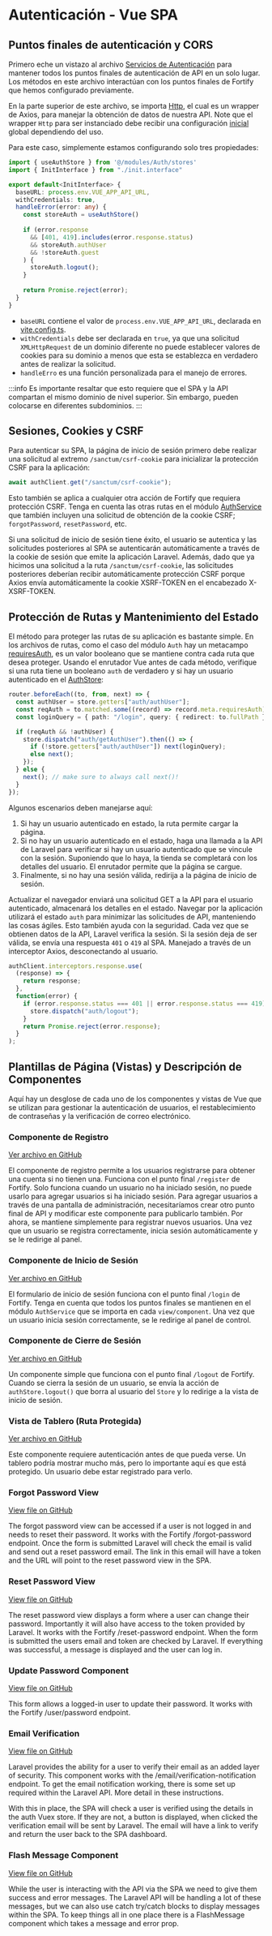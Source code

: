 # Autenticación - Vue SPA

## Puntos finales de autenticación y CORS

Primero eche un vistazo al archivo [Servicios de Autenticación](https://github.com/CaribesTIC/vue-frontend-ts/blob/main/src/modules/Auth/services/index.ts) para mantener todos los puntos finales de autenticación de API en un solo lugar. Los métodos en este archivo interactúan con los puntos finales de Fortify que hemos configurado previamente.

En la parte superior de este archivo, se importa [Http](https://github.com/CaribesTIC/vue-frontend-ts/blob/main/src/utils/Http/index.ts), el cual es un wrapper de Axios, para manejar la obtención de datos de nuestra API. Note que el wrapper `Http` para ser instanciado debe recibir una configuración [inicial](https://github.com/CaribesTIC/vue-frontend-ts/blob/main/src/utils/Http/init.ts) global dependiendo del uso.

Para este caso, simplemente estamos configurando solo tres propiedades:

```ts
import { useAuthStore } from '@/modules/Auth/stores'
import { InitInterface } from "./init.interface"

export default<InitInterface> {
  baseURL: process.env.VUE_APP_API_URL,  
  withCredentials: true, 
  handleError(error: any) {
    const storeAuth = useAuthStore()
    
    if (error.response
      && [401, 419].includes(error.response.status)    
      && storeAuth.authUser 
      && !storeAuth.guest
    ) {
      storeAuth.logout();
    }
    
    return Promise.reject(error);
  }
}
```

- `baseURL` contiene el valor de `process.env.VUE_APP_API_URL`, declarada en [vite.config.ts](https://github.com/CaribesTIC/vue-frontend-ts/blob/main/vite.config.ts).
- `withCredentials` debe ser declarada en `true`, ya que una solicitud `XMLHttpRequest` de un dominio diferente no puede establecer valores de cookies para su dominio a menos que esta se establezca en verdadero antes de realizar la solicitud.
- `handleErro` es una función personalizada para el manejo de errores.

:::info
Es importante resaltar que esto requiere que el SPA y la API compartan el mismo dominio de nivel superior. Sin embargo, pueden colocarse en diferentes subdominios.
:::

## Sesiones, Cookies y CSRF

Para autenticar su SPA, la página de inicio de sesión primero debe realizar una solicitud al extremo `/sanctum/csrf-cookie` para inicializar la protección CSRF para la aplicación:


```ts
await authClient.get("/sanctum/csrf-cookie");
```

Esto también se aplica a cualquier otra acción de Fortify que requiera protección CSRF. Tenga en cuenta las otras rutas en el módulo [AuthService](https://github.com/CaribesTIC/vue-frontend-ts/blob/main/src/modules/Auth/services/index.ts) que también incluyen una solicitud de obtención de la cookie CSRF; `forgotPassword`, `resetPassword`, etc.

Si una solicitud de inicio de sesión tiene éxito, el usuario se autentica y las solicitudes posteriores al SPA se autenticarán automáticamente a través de la cookie de sesión que emite la aplicación Laravel. Además, dado que ya hicimos una solicitud a la ruta `/sanctum/csrf-cookie`, las solicitudes posteriores deberían recibir automáticamente protección CSRF porque Axios envía automáticamente la cookie XSRF-TOKEN en el encabezado X-XSRF-TOKEN.

## Protección de Rutas y Mantenimiento del Estado

El método para proteger las rutas de su aplicación es bastante simple. En los archivos de rutas, como el caso del módulo `Auth` hay un metacampo [requiresAuth](https://github.com/garethredfern/laravel-vue/blob/v1.2.7/src/router/index.js), es un valor booleano que se mantiene contra cada ruta que desea proteger. Usando el enrutador Vue antes de cada método, verifique si una ruta tiene un booleano `auth` de verdadero y si hay un usuario autenticado en el [AuthStore](https://github.com/CaribesTIC/vue-frontend-ts/blob/main/src/modules/Auth/stores/index.ts):

```ts
router.beforeEach((to, from, next) => {
  const authUser = store.getters["auth/authUser"];
  const reqAuth = to.matched.some((record) => record.meta.requiresAuth);
  const loginQuery = { path: "/login", query: { redirect: to.fullPath } };

  if (reqAuth && !authUser) {
    store.dispatch("auth/getAuthUser").then(() => {
      if (!store.getters["auth/authUser"]) next(loginQuery);
      else next();
    });
  } else {
    next(); // make sure to always call next()!
  }
});
```

Algunos escenarios deben manejarse aquí:

1. Si hay un usuario autenticado en estado, la ruta permite cargar la página.
2. Si no hay un usuario autenticado en el estado, haga una llamada a la API de Laravel para verificar si hay un usuario autenticado que se vincule con la sesión. Suponiendo que lo haya, la tienda se completará con los detalles del usuario. El enrutador permite que la página se cargue.
3. Finalmente, si no hay una sesión válida, redirija a la página de inicio de sesión.

Actualizar el navegador enviará una solicitud GET a la API para el usuario autenticado, almacenará los detalles en el estado. Navegar por la aplicación utilizará el estado `auth` para minimizar las solicitudes de API, manteniendo las cosas ágiles. Esto también ayuda con la seguridad. Cada vez que se obtienen datos de la API, Laravel verifica la sesión. Si la sesión deja de ser válida, se envía una respuesta `401` o `419` al SPA. Manejado a través de un interceptor Axios, desconectando al usuario.


```js
authClient.interceptors.response.use(
  (response) => {
    return response;
  },
  function(error) {
    if (error.response.status === 401 || error.response.status === 419) {
      store.dispatch("auth/logout");
    }
    return Promise.reject(error.response);
  }
);
```
## Plantillas de Página (Vistas) y Descripción de Componentes

Aquí hay un desglose de cada uno de los componentes y vistas de Vue que se utilizan para gestionar la autenticación de usuarios, el restablecimiento de contraseñas y la verificación de correo electrónico.


### Componente de Registro

[Ver archivo en GitHub](https://github.com/CaribesTIC/vue-frontend-ts/blob/main/src/modules/Auth/views/Register/Index.vue)

El componente de registro permite a los usuarios registrarse para obtener una cuenta si no tienen una. Funciona con el punto final `/register` de Fortify. Solo funciona cuando un usuario no ha iniciado sesión, no puede usarlo para agregar usuarios si ha iniciado sesión. Para agregar usuarios a través de una pantalla de administración, necesitaríamos crear otro punto final de API y modificar este componente para publicarlo también. Por ahora, se mantiene simplemente para registrar nuevos usuarios. Una vez que un usuario se registra correctamente, inicia sesión automáticamente y se le redirige al panel.

### Componente de Inicio de Sesión

[Ver archivo en GitHub](https://github.com/CaribesTIC/vue-frontend-ts/blob/main/src/modules/Auth/views/Login/Index.vue)

El formulario de inicio de sesión funciona con el punto final `/login` de Fortify. Tenga en cuenta que todos los puntos finales se mantienen en el módulo `AuthService` que se importa en cada `view/component`. Una vez que un usuario inicia sesión correctamente, se le redirige al panel de control.

### Componente de Cierre de Sesión

[Ver archivo en GitHub](https://github.com/CaribesTIC/vue-frontend-ts/blob/main/src/components/Logout.vue)

Un componente simple que funciona con el punto final `/logout` de Fortify. Cuando se cierra la sesión de un usuario, se envía la acción de `authStore.logout()` que borra al usuario del `Store` y lo redirige a la vista de inicio de sesión.


### Vista de Tablero (Ruta Protegida)

[Ver archivo en GitHub](https://github.com/CaribesTIC/vue-frontend-ts/blob/main/src/modules/Auth/views/Dashboard/Index.vue)

Este componente requiere autenticación antes de que pueda verse. Un tablero podría mostrar mucho más, pero lo importante aquí es que está protegido. Un usuario debe estar registrado para verlo.











### Forgot Password View

[View file on GitHub](https://github.com/garethredfern/laravel-vue/blob/main/src/views/ForgotPassword.vue)

The forgot password view can be accessed if a user is not logged in and needs to reset their password. It works with the Fortify /forgot-password endpoint. Once the form is submitted Laravel will check the email is valid and send out a reset password email. The link in this email will have a token and the URL will point to the reset password view in the SPA.

### Reset Password View

[View file on GitHub](https://github.com/garethredfern/laravel-vue/blob/main/src/views/ResetPassword.vue)

The reset password view displays a form where a user can change their password. Importantly it will also have access to the token provided by Laravel. It works with the Fortify /reset-password endpoint. When the form is submitted the users email and token are checked by Laravel. If everything was successful, a message is displayed and the user can log in.

### Update Password Component

[View file on GitHub](https://github.com/garethredfern/laravel-vue/blob/main/src/components/UpdatePassword.vue)

This form allows a logged-in user to update their password. It works with the Fortify /user/password endpoint.

### Email Verification

[View file on GitHub](https://github.com/garethredfern/laravel-vue/blob/main/src/components/VerifyEmail.vue)

Laravel provides the ability for a user to verify their email as an added layer of security. This component works with the /email/verification-notification endpoint. To get the email notification working, there is some set up required within the Laravel API. More detail in these instructions.

With this in place, the SPA will check a user is verified using the details in the auth Vuex store. If they are not, a button is displayed, when clicked the verification email will be sent by Laravel. The email will have a link to verify and return the user back to the SPA dashboard.

### Flash Message Component

[View file on GitHub](https://github.com/garethredfern/laravel-vue/blob/main/src/components/FlashMessage.vue)

While the user is interacting with the API via the SPA we need to give them success and error messages. The Laravel API will be handling a lot of these messages, but we can also use catch try/catch blocks to display messages within the SPA. To keep things all in one place there is a FlashMessage component which takes a message and error prop.
